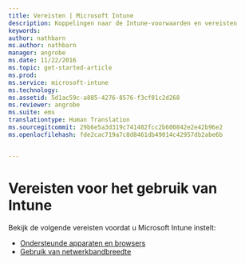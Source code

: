 ```yaml
---
title: Vereisten | Microsoft Intune
description: Koppelingen naar de Intune-voorwaarden en vereisten
keywords: 
author: nathbarn
ms.author: nathbarn
manager: angrobe
ms.date: 11/22/2016
ms.topic: get-started-article
ms.prod: 
ms.service: microsoft-intune
ms.technology: 
ms.assetid: 5d1ac59c-a885-4276-8576-f3cf81c2d268
ms.reviewer: angrobe
ms.suite: ems
translationtype: Human Translation
ms.sourcegitcommit: 29b6e5a3d319c741482fcc2b600842e2e42b96e2
ms.openlocfilehash: fde2cac719a7c8d8461db49014c42957db2abe6b


---
```


# <a name="prerequisites-to-getting-started-with-intune"></a>Vereisten voor het gebruik van Intune

Bekijk de volgende vereisten voordat u Microsoft Intune instelt:

- [Ondersteunde apparaten en browsers](supported-mobile-devices-and-computers.md)
- [Gebruik van netwerkbandbreedte](network-bandwidth-use.md)



<!--HONumber=Nov16_HO4-->


